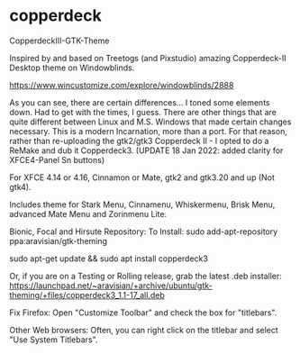 # copperdeck
CopperdeckIII-GTK-Theme

Inspired by and based on Treetogs (and Pixstudio) amazing Copperdeck-II Desktop theme on Windowblinds.

https://www.wincustomize.com/explore/windowblinds/2888

As you can see, there are certain differences... I toned some elements down. Had to get with the times, I guess. There are other things that are quite different between Linux and M.S. Windows that made certain changes necessary. This is a modern Incarnation, more than a port. For that reason, rather than re-uploading the gtk2/gtk3 Copperdeck II - I opted to do a ReMake and dub it Copperdeck3.
(UPDATE 18 Jan 2022: added clarity for XFCE4-Panel Sn buttons)

For XFCE 4.14 or 4.16, Cinnamon or Mate, gtk2 and gtk3.20 and up (Not gtk4).

Includes theme for Stark Menu, Cinnamenu, Whiskermenu, Brisk Menu, advanced Mate Menu and Zorinmenu Lite.

Bionic, Focal and Hirsute Repository:
To Install:
sudo add-apt-repository ppa:aravisian/gtk-theming

sudo apt-get update && sudo apt install copperdeck3

Or, if you are on a Testing or Rolling release, grab the latest .deb installer:
https://launchpad.net/~aravisian/+archive/ubuntu/gtk-theming/+files/copperdeck3_1.1-17_all.deb

Fix Firefox:
Open "Customize Toolbar" and check the box for "titlebars".

Other Web browsers: Often, you can right click on the titlebar and select "Use System Titlebars".
